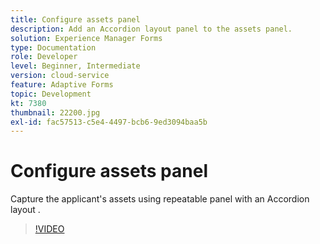 ```yaml
---
title: Configure assets panel
description: Add an Accordion layout panel to the assets panel.
solution: Experience Manager Forms
type: Documentation
role: Developer
level: Beginner, Intermediate
version: cloud-service
feature: Adaptive Forms
topic: Development
kt: 7380
thumbnail: 22200.jpg
exl-id: fac57513-c5e4-4497-bcb6-9ed3094baa5b
---
```

# Configure assets panel

Capture the applicant's assets using repeatable panel with an Accordion layout .

>[!VIDEO](https://video.tv.adobe.com/v/336473?quality=9&learn=on)
